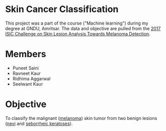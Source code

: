 # Skin Cancer Classification

This project was a part of the course ("Machine learning") during my degree at GNDU, Amritsar. The data and objective are pulled from the [2017 ISIC Challenge on Skin Lesion Analysis Towards Melanoma Detection](https://challenge.kitware.com/#challenge/583f126bcad3a51cc66c8d9a).

# Members

- Puneet Saini
- Ravneet Kaur
- Ridhima Aggarwal
- Seelwant Kaur

# Objective

To classify the malignant ([melanoma](http://www.skincancer.org/skin-cancer-information/melanoma)) skin tumor from two benign lesions ([nevi](http://missinglink.ucsf.edu/lm/dermatologyglossary/nevus.html) and [seborrheic keratoses](https://www.aad.org/public/diseases/bumps-and-growths/seborrheic-keratoses)).
